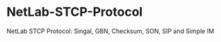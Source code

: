 NetLab-STCP-Protocol
====================

NetLab STCP Protocol: Singal, GBN, Checksum, SON, SIP and Simple IM
